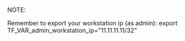 NOTE:

Remember to export your workstation ip (as admin):
export TF_VAR_admin_workstation_ip="11.11.11.11/32"